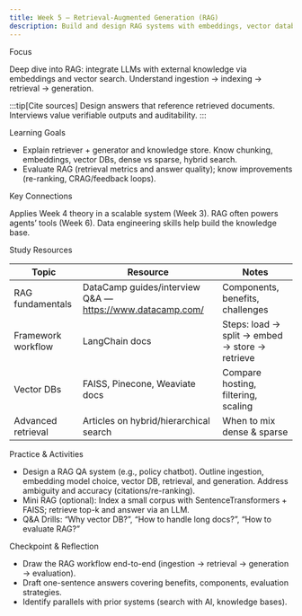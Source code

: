 ```yaml
---
title: Week 5 — Retrieval-Augmented Generation (RAG)
description: Build and design RAG systems with embeddings, vector databases, and evaluation.
---
```


Focus

Deep dive into RAG: integrate LLMs with external knowledge via embeddings and vector search. Understand ingestion → indexing → retrieval → generation.

:::tip[Cite sources]
Design answers that reference retrieved documents. Interviews value verifiable outputs and auditability.
:::

Learning Goals

- Explain retriever + generator and knowledge store. Know chunking, embeddings, vector DBs, dense vs sparse, hybrid search.
- Evaluate RAG (retrieval metrics and answer quality); know improvements (re-ranking, CRAG/feedback loops).

Key Connections

Applies Week 4 theory in a scalable system (Week 3). RAG often powers agents’ tools (Week 6). Data engineering skills help build the knowledge base.

Study Resources

| Topic | Resource | Notes |
| --- | --- | --- |
| RAG fundamentals | DataCamp guides/interview Q&A — https://www.datacamp.com/ | Components, benefits, challenges |
| Framework workflow | LangChain docs | Steps: load → split → embed → store → retrieve |
| Vector DBs | FAISS, Pinecone, Weaviate docs | Compare hosting, filtering, scaling |
| Advanced retrieval | Articles on hybrid/hierarchical search | When to mix dense & sparse |

Practice & Activities

- Design a RAG QA system (e.g., policy chatbot). Outline ingestion, embedding model choice, vector DB, retrieval, and generation. Address ambiguity and accuracy (citations/re-ranking).
- Mini RAG (optional): Index a small corpus with SentenceTransformers + FAISS; retrieve top-k and answer via an LLM.
- Q&A Drills: “Why vector DB?”, “How to handle long docs?”, “How to evaluate RAG?”

Checkpoint & Reflection

- Draw the RAG workflow end-to-end (ingestion → retrieval → generation → evaluation).
- Draft one-sentence answers covering benefits, components, evaluation strategies.
- Identify parallels with prior systems (search with AI, knowledge bases).
